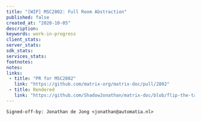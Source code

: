 ```yaml
---
title: "[WIP] MSC2802: Full Room Abstraction"
published: false
created_at: "2020-10-05"
description:
keywords: work-in-progress
client_stats:
server_stats:
sdk_stats:
services_stats:
footnotes:
notes:
links:
 - title: "PR for MSC2802"
   link: "https://github.com/matrix-org/matrix-doc/pull/2802"
 - title: Rendered
   link: "https://github.com/ShadowJonathan/matrix-doc/blob/flip-the-table/proposals/2802-full-abstraction.md"
---
```


`Signed-off-by: Jonathan de Jong <jonathan@automatia.nl>`
